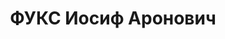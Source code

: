 ---
title: ФУКС Иосиф Аронович
description: "Род. в 1886, Краснодарский кр., станица Крымская, еврей, член ВКП(б).\
  \ Проживал: Украинская ССР, Харьков, пр. Правды, дом специалистов, под. 10, кв.\
  \ 101. Зав.пром.трансп. отд. в Харьковском ОК КП(б)У \n  Арестован 24.10.1937. Обв.\
  \ по ст. 54-7-8-11 ( (участник контрреволюционной троцкистской организации). Приговор:\
  \ выездная сессия ВК ВС СССР, 30.12.1937 – ВМН. Расстрелян 31.12.1937, г.Харьков.\
  \ \n  Реабилитирован 05.03.1956"
---